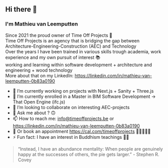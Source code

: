 ## Hi there 👋
### I'm Mathieu van Leemputten

Since 2021 the proud owner of Time Off Projects 🚀 <br>
Time Off Projects is an agency that is bridging the gap between Architecture-Engineering-Construction (AEC) and Technology <br>
Over the years I have been trained in various skills trough academia, work experience and my own pursuit of interest 📚 <br>
working and learning within software development + architecture and engineering + wood technology <br>
More about that on my LinkedIn: <https://linkedin.com/in/mathieu-van-leemputten-0b83a0190> <br>


- 🔭 I’m currently working on projects with Next.js + Sanity + Three.js
- 🌱 I’m currently enrolled in a Master in BIM Software Development -> That Open Engine (ifc.js)
- 🤝 I’m looking to collaborate on interesting AEC-projects
- 💬 Ask me about ? 🙃
- 📫 How to reach me: info@timeoffprojects.be or <https://linkedin.com/in/mathieu-van-leemputten-0b83a0190>
- 📆 Or book an appointment <https://cal.com/timeoffprojects> 👩‍💼🧑‍💼🏢
- ⚡ Fun fact: I have an interest in Buddhism teachings 🧘‍♂️

> “Instead, I have an abundance mentality: When people are genuinely happy at the successes of others, the pie gets larger.” - Stephen R. Covey

